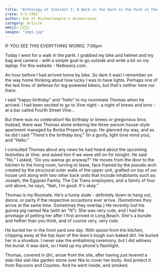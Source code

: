 ```yaml
---
title: "Anthology of Interest I: A Walk in the Dark in the Park in the Dark"
crate: 5-5-1992
author: One of Michaelangelo's Animatronio
category: Article
emoji: 🚶‍♂️🌴🔦
imagex: "img1.jpg"
---
```

<div class="post-content">

IF YOU SEE THIS EVERYTHING WORKS. 7:06pm

Today I went for a walk in the partk. I grabbed my bike and helmet and my bag and camera - with a simple goal to go outside and write a bit on my laptop. For this website - Netbeanz.com.

An hour before I had arrived home by bike. So dark it was! I remember on the way home thinking about how lucky I was to have lights. Perhaps one of the last lines of defense for leg-powered bikers, but that's neither here nor there. 

I said "happy birthday" and "hello" to my roommate Thomas when he arrived. I had been excited to go to Vine night - a night of brews and bros - at a bar called Fourth Street Vine...

But there was no celebration! No birthday or brews or gregorious bros. Instead, there was Thomas alone entering the three-person house-style apartment managed by Borba Property group. He glanced my way, and as he did I said "There's the birthday boy," (In a goofy, light tone mind you), and "Hello."

I consulted Thomas about any news he had heard about the upcoming festivities at Vine, and asked him if we were still on for tonight. He said "No." I asked, "Do you wanna go anyway?" He moves from the door to the kitchen to the living room, turning to leave, face framed by the pseudo arch created by the structural outer walls of the upper unit, grafted-on top of our house unit along with two other back units that include inhabitants such as: Joseph, the Egypian Family, The Cal Trans employees, and a family of four. unit above, he says, "Nah, I'm good. It's okay."

Thomas is my Roomate. He's a funny dude - definitely down to hang out, dance, or party if the respective occastions ever arrive. (Sometimes they arrive at the same time. Sometimes they overlap.) He recently lost his guinea pig named Nia (with an "N"). She was very cute, and I had the privelage of petting her after I first arrived in Long Beach. She's a bundle and heftier than you think, and of course very, very cute.

He buried her in the front yard one day. With spoon from the kitchen, chipping away at the top layer of the lawn's tough sun-baked dirt. He buried her in a shoebox. I never saw the embalming ceremony, but I did witness the burial. It was dark, so I held up my phone's flashlight.

Thomas, covered in dirt, arose from the site, after having just levered a slab-like slat-like garden stone over Nia to cover her body. And protect it from Racoons and Coyotes. And he went inside, and smoked.

</div>